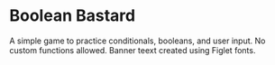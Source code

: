 # Boolean Bastard

A simple game to practice conditionals, booleans, and user input. No custom functions allowed. Banner teext created using Figlet fonts.

